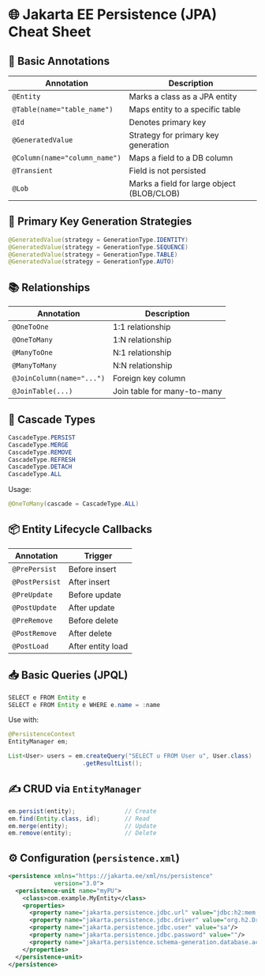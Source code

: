 # 🌐 Jakarta EE Persistence (JPA) Cheat Sheet

## 🔧 Basic Annotations

| Annotation | Description |
|-----------|-------------|
| `@Entity` | Marks a class as a JPA entity |
| `@Table(name="table_name")` | Maps entity to a specific table |
| `@Id` | Denotes primary key |
| `@GeneratedValue` | Strategy for primary key generation |
| `@Column(name="column_name")` | Maps a field to a DB column |
| `@Transient` | Field is not persisted |
| `@Lob` | Marks a field for large object (BLOB/CLOB) |

## 🔑 Primary Key Generation Strategies

```java
@GeneratedValue(strategy = GenerationType.IDENTITY)
@GeneratedValue(strategy = GenerationType.SEQUENCE)
@GeneratedValue(strategy = GenerationType.TABLE)
@GeneratedValue(strategy = GenerationType.AUTO)
```

## 📚 Relationships

| Annotation | Description |
|-----------|-------------|
| `@OneToOne` | 1:1 relationship |
| `@OneToMany` | 1:N relationship |
| `@ManyToOne` | N:1 relationship |
| `@ManyToMany` | N:N relationship |
| `@JoinColumn(name="...")` | Foreign key column |
| `@JoinTable(...)` | Join table for many-to-many |

## 🔄 Cascade Types

```java
CascadeType.PERSIST
CascadeType.MERGE
CascadeType.REMOVE
CascadeType.REFRESH
CascadeType.DETACH
CascadeType.ALL
```

Usage:
```java
@OneToMany(cascade = CascadeType.ALL)
```

## 📦 Entity Lifecycle Callbacks

| Annotation | Trigger |
|------------|---------|
| `@PrePersist` | Before insert |
| `@PostPersist` | After insert |
| `@PreUpdate` | Before update |
| `@PostUpdate` | After update |
| `@PreRemove` | Before delete |
| `@PostRemove` | After delete |
| `@PostLoad` | After entity load |

## 📥 Basic Queries (JPQL)

```java
SELECT e FROM Entity e
SELECT e FROM Entity e WHERE e.name = :name
```

Use with:
```java
@PersistenceContext
EntityManager em;

List<User> users = em.createQuery("SELECT u FROM User u", User.class)
                     .getResultList();
```

## ✍️ CRUD via `EntityManager`

```java
em.persist(entity);              // Create
em.find(Entity.class, id);       // Read
em.merge(entity);                // Update
em.remove(entity);               // Delete
```

## ⚙️ Configuration (`persistence.xml`)

```xml
<persistence xmlns="https://jakarta.ee/xml/ns/persistence"
             version="3.0">
  <persistence-unit name="myPU">
    <class>com.example.MyEntity</class>
    <properties>
      <property name="jakarta.persistence.jdbc.url" value="jdbc:h2:mem:test"/>
      <property name="jakarta.persistence.jdbc.driver" value="org.h2.Driver"/>
      <property name="jakarta.persistence.jdbc.user" value="sa"/>
      <property name="jakarta.persistence.jdbc.password" value=""/>
      <property name="jakarta.persistence.schema-generation.database.action" value="create"/>
    </properties>
  </persistence-unit>
</persistence>
```
